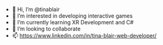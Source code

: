 - 👋 Hi, I’m @tinablair
- 👀 I’m interested in developing interactive games
- 🌱 I’m currently learning XR Development and C#
- 💞️ I’m looking to collaborate
- 📫 https://www.linkedin.com/in/tina-blair-web-developer/

<!---
tinablair/tinablair is a ✨ special ✨ repository because its `README.md` (this file) appears on your GitHub profile.
You can click the Preview link to take a look at your changes.
--->
